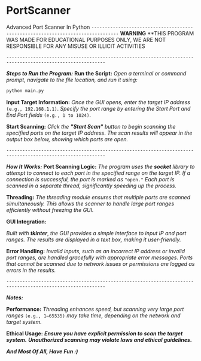 # PortScanner
Advanced Port Scanner In Python
`--------------------------------------------------------------------------------`
                                       **WARNING**
**THIS PROGRAM WAS MADE FOR EDUCATIONAL PURPOSES ONLY, WE ARE NOT RESPONSIBLE FOR ANY MISUSE OR ILLICIT ACTIVITIES

`-----------------------------------------------------------------------------------------------------------`

***Steps to Run the Program:***
**Run the Script:**
*Open a terminal or command prompt, navigate to the file location, and run it using:*
```bash
python main.py
```


**Input Target Information:**
*Once the GUI opens, enter the target IP address* `(e.g., 192.168.1.1)`.
*Specify the port range by entering the Start Port and End Port fields* `(e.g., 1 to 1024)`.


**Start Scanning:**
*Click the* ***"Start Scan"*** *button to begin scanning the specified ports on the target IP address*.
*The scan results will appear in the output box below, showing which ports are open.*


`-----------------------------------------------------------------------------------------------------------`

***How It Works:***
**Port Scanning Logic:**
*The program uses the* ***socket*** *library to attempt to connect to each port in the specified range on the target IP.*
*If a connection is successful, the port is marked as* `"open."`
*Each port is scanned in a separate thread, significantly speeding up the process.*


**Threading:**
*The threading module ensures that multiple ports are scanned simultaneously.*
*This allows the scanner to handle large port ranges efficiently without freezing the GUI.*


**GUI Integration:**

*Built with* ***tkinter***, *the GUI provides a simple interface to input IP and port ranges.*
*The results are displayed in a text box, making it user-friendly.*


**Error Handling:**
*Invalid inputs, such as an incorrect IP address or invalid port ranges, are handled gracefully with appropriate error messages.*
*Ports that cannot be scanned due to network issues or permissions are logged as errors in the results.*

`-----------------------------------------------------------------------------------------------------------`

***Notes:***

**Performance:**
*Threading enhances speed, but scanning very large port ranges* `(e.g., 1–65535)` *may take time, depending on the network and target system.*


**Ethical Usage:**
***Ensure you have explicit permission to scan the target system.***
***Unauthorized scanning may violate laws and ethical guidelines.***


***And Most Of All, Have Fun :)***
